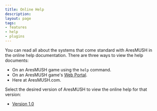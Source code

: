 ```yaml
---
title: Online Help
description:
layout: page
tags: 
- features
- help
- plugins
---
```


You can read all about the systems that come standard with AresMUSH in the online help documentation.  There are three ways to view the help documents:

* On an AresMUSH game using the `help` command.
* On an AresMUSH game's [Web Portal](/tutorials/web-portal).  
* Here at AresMUSH.com.

Select the desired version of AresMUSH to view the online help for that version:

* [Version 1.0](/help/1-0)
